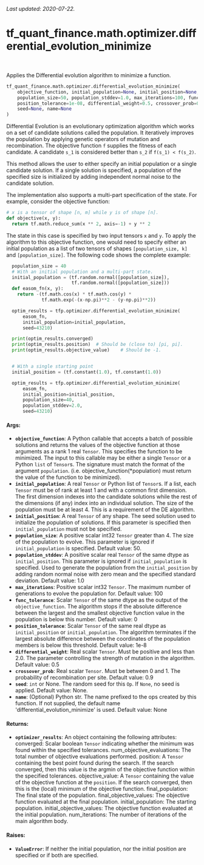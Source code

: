 <!--
This file is generated by a tool. Do not edit directly.
For open-source contributions the docs will be updated automatically.
-->

*Last updated: 2020-07-22.*

<div itemscope itemtype="http://developers.google.com/ReferenceObject">
<meta itemprop="name" content="tf_quant_finance.math.optimizer.differential_evolution_minimize" />
<meta itemprop="path" content="Stable" />
</div>

# tf_quant_finance.math.optimizer.differential_evolution_minimize

<!-- Insert buttons and diff -->

<table class="tfo-notebook-buttons tfo-api" align="left">
</table>



Applies the Differential evolution algorithm to minimize a function.

```python
tf_quant_finance.math.optimizer.differential_evolution_minimize(
    objective_function, initial_population=None, initial_position=None,
    population_size=50, population_stddev=1.0, max_iterations=100, func_tolerance=0,
    position_tolerance=1e-08, differential_weight=0.5, crossover_prob=0.9,
    seed=None, name=None
)
```



<!-- Placeholder for "Used in" -->

Differential Evolution is an evolutionary optimization algorithm which works
on a set of candidate solutions called the population. It iteratively
improves the population by applying genetic operators of mutation and
recombination. The objective function `f` supplies the fitness of each
candidate. A candidate `s_1` is considered better than `s_2` if
`f(s_1) < f(s_2)`.

This method allows the user to either specify an initial population or a
single candidate solution. If a single solution is specified, a population
of the specified size is initialized by adding independent normal noise
to the candidate solution.

The implementation also supports a multi-part specification of the state. For
example, consider the objective function:

```python
# x is a tensor of shape [n, m] while y is of shape [n].
def objective(x, y):
  return tf.math.reduce_sum(x ** 2, axis=-1) + y ** 2
```
The state in this case is specified by two input tensors `x` and `y`. To
apply the algorithm to this objective function, one would need to specify
either an initial population as a list of two tensors of shapes
`[population_size, k]` and `[population_size]`. The following code shows the
complete example:

```python
  population_size = 40
  # With an initial population and a multi-part state.
  initial_population = (tf.random.normal([population_size]),
                        tf.random.normal([population_size]))
  def easom_fn(x, y):
    return -(tf.math.cos(x) * tf.math.cos(y) *
             tf.math.exp(-(x-np.pi)**2 - (y-np.pi)**2))

  optim_results = tfp.optimizer.differential_evolution_minimize(
      easom_fn,
      initial_population=initial_population,
      seed=43210)

  print(optim_results.converged)
  print(optim_results.position)  # Should be (close to) [pi, pi].
  print(optim_results.objective_value)    # Should be -1.


  # With a single starting point
  initial_position = (tf.constant(1.0), tf.constant(1.0))

  optim_results = tfp.optimizer.differential_evolution_minimize(
      easom_fn,
      initial_position=initial_position,
      population_size=40,
      population_stddev=2.0,
      seed=43210)
```

#### Args:


* <b>`objective_function`</b>: A Python callable that accepts a batch of possible
  solutions and returns the values of the objective function at those
  arguments as a rank 1 real `Tensor`. This specifies the function to be
  minimized. The input to this callable may be either a single `Tensor`
  or a Python `list` of `Tensor`s. The signature must match the format of
  the argument `population`. (i.e. objective_function(*population) must
  return the value of the function to be minimized).
* <b>`initial_population`</b>: A real `Tensor` or Python list of `Tensor`s.
  If a list, each `Tensor` must be of rank at least 1 and with a common
  first dimension. The first dimension indexes into the candidate solutions
  while the rest of the dimensions (if any) index into an individual
  solution. The size of the population must be at least 4. This is a
  requirement of the DE algorithm.
* <b>`initial_position`</b>: A real `Tensor` of any shape. The seed solution used
  to initialize the population of solutions. If this parameter is specified
  then `initial_population` must not be specified.
* <b>`population_size`</b>: A positive scalar int32 `Tensor` greater than 4. The
  size of the population to evolve. This parameter is ignored if
  `initial_population` is specified.
  Default value: 50.
* <b>`population_stddev`</b>: A positive scalar real `Tensor` of the same dtype
  as `initial_position`. This parameter is ignored if `initial_population`
  is specified. Used to generate the population from the `initial_position`
  by adding random normal noise with zero mean and the specified standard
  deviation.
  Default value: 1.0
* <b>`max_iterations`</b>: Positive scalar int32 `Tensor`. The maximum number of
  generations to evolve the population for.
  Default value: 100
* <b>`func_tolerance`</b>: Scalar `Tensor` of the same dtype as the output of the
  `objective_function`. The algorithm stops if the absolute difference
  between the largest and the smallest objective function value in the
  population is below this number.
  Default value: 0
* <b>`position_tolerance`</b>: Scalar `Tensor` of the same real dtype as
  `initial_position` or `initial_population`. The algorithm terminates if
  the largest absolute difference between the coordinates of the population
  members is below this threshold.
  Default value: 1e-8
* <b>`differential_weight`</b>: Real scalar `Tensor`. Must be positive and less than
  2.0. The parameter controlling the strength of mutation in the algorithm.
  Default value: 0.5
* <b>`crossover_prob`</b>: Real scalar `Tensor`. Must be between 0 and 1. The
  probability of recombination per site.
  Default value: 0.9
* <b>`seed`</b>: `int` or None. The random seed for this `Op`. If `None`, no seed is
  applied.
  Default value: None.
* <b>`name`</b>: (Optional) Python str. The name prefixed to the ops created by this
  function. If not supplied, the default name
  'differential_evolution_minimize' is used.
  Default value: None


#### Returns:


* <b>`optimizer_results`</b>: An object containing the following attributes:
  converged: Scalar boolean `Tensor` indicating whether the minimum was
    found within the specified tolerances.
  num_objective_evaluations: The total number of objective
    evaluations performed.
  position: A `Tensor` containing the best point found during the search.
    If the search converged, then this value is the argmin of the
    objective function within the specified tolerances.
  objective_value: A `Tensor` containing the value of the objective
    function at the `position`. If the search
    converged, then this is the (local) minimum of
    the objective function.
  final_population: The final state of the population.
  final_objective_values: The objective function evaluated at the
    final population.
  initial_population: The starting population.
  initial_objective_values: The objective function evaluated at the
    initial population.
  num_iterations: The number of iterations of the main algorithm body.


#### Raises:


* <b>`ValueError`</b>: If neither the initial population, nor the initial position
  are specified or if both are specified.